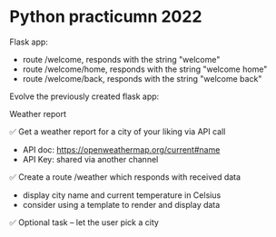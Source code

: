 # Python practicumn 2022

Flask app:

* route /welcome, responds with the string "welcome"
* route /welcome/home, responds with the string "welcome home"
* route /welcome/back, responds with the string "welcome back"


Evolve the previously created flask app:

Weather report

✅ Get a weather report for a city of your liking via API call

* API doc: https://openweathermap.org/current#name
* API Key: shared via another channel

✅ Create a route /weather which responds with received data

* display city name and current temperature in Celsius
* consider using a template to render and display data

✅ Optional task – let the user pick a city
